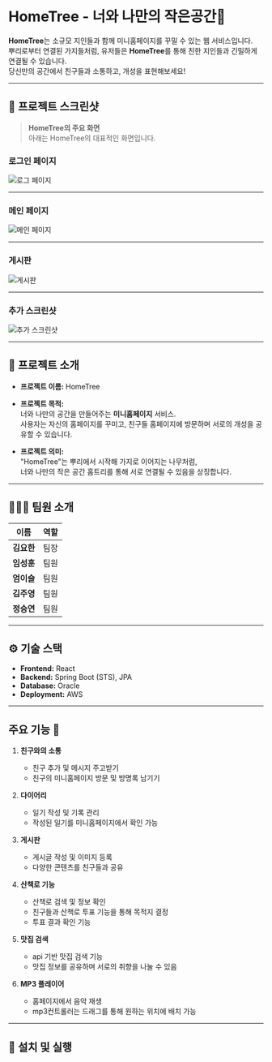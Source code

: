 # HomeTree - 너와 나만의 작은공간🌳

**HomeTree**는 소규모 지인들과 함께 미니홈페이지를 꾸밀 수 있는 웹 서비스입니다.  
뿌리로부터 연결된 가지들처럼, 유저들은 **HomeTree**를 통해 친한 지인들과 긴밀하게 연결될 수 있습니다.  
당신만의 공간에서 친구들과 소통하고, 개성을 표현해보세요!

---

## 📸 프로젝트 스크린샷

> **HomeTree의 주요 화면**  
> 아래는 HomeTree의 대표적인 화면입니다.  


### 로그인 페이지
![로그 페이지](https://github.com/user-attachments/assets/366b38f1-e693-41e5-bc04-8484bf69b934)

---

### 메인 페이지
![메인 페이지](https://github.com/user-attachments/assets/4142cc15-2694-490f-a62b-b8453ec8efee)

---

### 게시판
![게시판](https://github.com/user-attachments/assets/8eb01a91-cea6-400b-9594-275379e230bb)

---

### 추가 스크린샷
![추가 스크린샷](https://github.com/user-attachments/assets/example.png)

---

## 🔗 프로젝트 소개

- **프로젝트 이름:** HomeTree
- **프로젝트 목적:**  
  너와 나만의 공간을 만들어주는 **미니홈페이지** 서비스.  
  사용자는 자신의 홈페이지를 꾸미고, 친구들 홈페이지에 방문하며 서로의 개성을 공유할 수 있습니다.
  
- **프로젝트 의미:**  
  "HomeTree"는 뿌리에서 시작해 가지로 이어지는 나무처럼,  
  너와 나만의 작은 공간 홈트리를 통해 서로 연결될 수 있음을 상징합니다.

---

## 🧑‍🤝‍🧑 팀원 소개

| 이름         | 역할       |
| ------------ | ---------- |
| **김요한**   | 팀장       |
| **임성훈**   | 팀원       |
| **엄이슬**   | 팀원       |
| **김주영**   | 팀원       |
| **정승연**   | 팀원       |

---

## ⚙️ 기술 스택

- **Frontend:** React  
- **Backend:** Spring Boot (STS), JPA  
- **Database:** Oracle  
- **Deployment:** AWS

---

## 주요 기능 🌟

1. **친구와의 소통**
   - 친구 추가 및 메시지 주고받기
   - 친구의 미니홈페이지 방문 및 방명록 남기기

2. **다이어리**
   - 일기 작성 및 기록 관리
   - 작성된 일기를 미니홈페이지에서 확인 가능

3. **게시판**
   - 게시글 작성 및 이미지 등록
   - 다양한 콘텐츠를 친구들과 공유

4. **산책로 기능**
   - 산책로 검색 및 정보 확인
   - 친구들과 산책로 투표 기능을 통해 목적지 결정
   - 투표 결과 확인 기능

5. **맛집 검색**
   - api 기반 맛집 검색 기능
   - 맛집 정보를 공유하며 서로의 취향을 나눌 수 있음

6. **MP3 플레이어**
   - 홈페이지에서 음악 재생
   - mp3컨트롤러는 드래그를 통해 원하는 위치에 배치 가능

---

## 🚀 설치 및 실행
